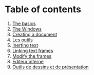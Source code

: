 # Table of contents

1. [The basics](basics-en.md)
2. [The Windows](windows-en.md)
3. [Creating a document](creating-documents-en.md)
4. [Les outils](tools-en.md)
5. [Inerting text](insert-text-en.md)
5. [Linking text frames](text-chain-en.md)
6. [Modify the frames](frames-modify-en.md)
7. [Editeur interne]()
8. [Outils de dessins et de présentation]()
